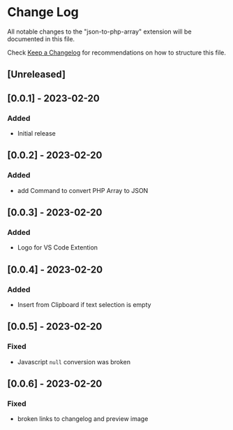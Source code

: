 # Change Log

All notable changes to the "json-to-php-array" extension will be documented in this file.

Check [Keep a Changelog](http://keepachangelog.com/) for recommendations on how to structure this file.

## [Unreleased]

## [0.0.1] - 2023-02-20

### Added

- Initial release

## [0.0.2] - 2023-02-20

### Added

- add Command to convert PHP Array to JSON

## [0.0.3] - 2023-02-20

### Added

- Logo for VS Code Extention

## [0.0.4] - 2023-02-20

### Added

- Insert from Clipboard if text selection is empty

## [0.0.5] - 2023-02-20

### Fixed

- Javascript `null` conversion was broken

## [0.0.6] - 2023-02-20

### Fixed

- broken links to changelog and preview image
